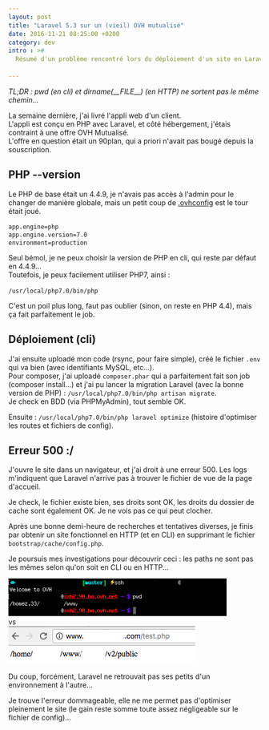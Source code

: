 ```yaml
---
layout: post
title: "Laravel 5.3 sur un (vieil) OVH mutualisé"
date: 2016-11-21 08:25:00 +0200
category: dev
intro : >#
  Résumé d'un problème rencontré lors du déploiement d'un site en Laravel 5.3 sur un hébergement OVH mutualisé.

---
```


_TL;DR : pwd (en cli) et dirname(\_\_FILE\_\_) (en HTTP) ne sortent pas le même chemin..._

La semaine dernière, j'ai livré l'appli web d'un client.  
L'appli est conçu en PHP avec Laravel, et côté hébergement, j'étais contraint à une offre OVH Mutualisé.  
L'offre en question était un 90plan, qui a priori n'avait pas bougé depuis la souscription.

## PHP --version

Le PHP de base était un 4.4.9, je n'avais pas accès à l'admin pour le changer de manière globale, mais un petit coup de [.ovhconfig](https://docs.ovh.com/fr/fr/web/hosting/configurer-le-php-sur-son-hebergement-web-mutu-2014/) est le tour était joué.

```
app.engine=php
app.engine.version=7.0
environment=production
```

Seul bémol, je ne peux choisir la version de PHP en cli, qui reste par défaut en 4.4.9...  
Toutefois, je peux facilement utiliser PHP7, ainsi :

``/usr/local/php7.0/bin/php``

C'est un poil plus long, faut pas oublier (sinon, on reste en PHP 4.4), mais ça fait parfaitement le job.

## Déploiement (cli)

J'ai ensuite uploadé mon code (rsync, pour faire simple), créé le fichier ``.env`` qui va bien (avec identifiants MySQL, etc...).  
Pour composer, j'ai uploadé ``composer.phar`` qui a parfaitement fait son job (composer install...) et j'ai pu lancer la migration Laravel (avec la bonne version de PHP) : ``/usr/local/php7.0/bin/php artisan migrate``.  
Je check en BDD (via PHPMyAdmin), tout semble OK.

Ensuite : ``/usr/local/php7.0/bin/php laravel optimize`` (histoire d'optimiser les routes et fichiers de config).

## Erreur 500 :/

J'ouvre le site dans un navigateur, et j'ai droit à une erreur 500.
Les logs m'indiquent que Laravel n'arrive pas à trouver le fichier de vue de la page d'accueil.

Je check, le fichier existe bien, ses droits sont OK, les droits du dossier de cache sont également OK. Je ne vois pas ce qui peut clocher.

Après une bonne demi-heure de recherches et tentatives diverses, je finis par obtenir un site fonctionnel en HTTP (et en CLI) en supprimant le fichier ``bootstrap/cache/config.php``.

Je poursuis mes investigations pour découvrir ceci : les paths ne sont pas les mêmes selon qu'on soit en CLI ou en HTTP...

![Résultat de la commande pwd](/assets/posts/ovh-path/pwd.jpg)  
vs  
![Résultat de dirname en HTTP/PHP](/assets/posts/ovh-path/dirname.jpg)

Du coup, forcément, Laravel ne retrouvait pas ses petits d'un environnement à l'autre...

Je trouve l'erreur dommageable, elle ne me permet pas d'optimiser pleinement le site (le gain reste somme toute assez négligeable sur le fichier de config)...

